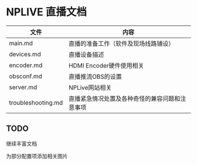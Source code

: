 # NPLIVE 直播文档

|文件|内容|
|-|-|
|main.md|直播的准备工作（软件及现场线路铺设）|
|devices.md|直播设备描述|
|encoder.md|HDMI Encoder硬件使用相关|
|obsconf.md|直播推流OBS的设置|
|server.md|NPLive网站相关|
|troubleshooting.md|直播紧急情况处置及各种奇怪的兼容问题和注意事项|

## TODO

继续丰富文档

为部分配置项添加相关图片
